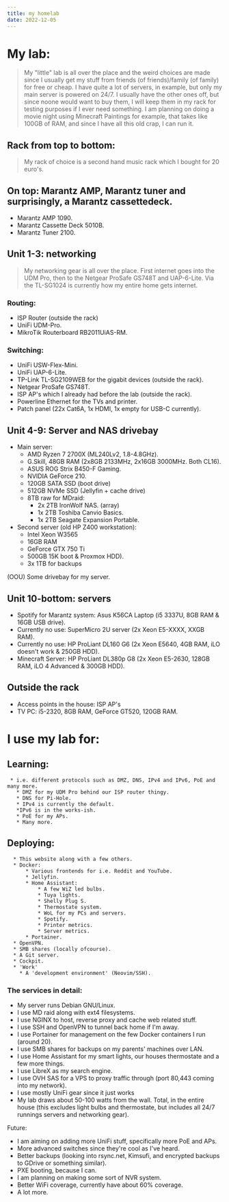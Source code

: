 ```yaml
---
title: my homelab
date: 2022-12-05
---
```


# My lab:
> My "little" lab is all over the place and the weird choices are made since I usually get my stuff from friends (of friends)/family (of family) for free or cheap. I have quite a lot of servers, in example, but only my main server is powered on 24/7. I usually have the other ones off, but since noone would want to buy them, I will keep them in my rack for testing purposes if I ever need something. I am planning on doing a movie night using Minecraft Paintings for example, that takes like 100GB of RAM, and since I have all this old crap, I can run it.

## Rack from top to bottom:
> My rack of choice is a second hand music rack which I bought for 20 euro's.

## On top: Marantz AMP, Marantz tuner and surprisingly, a Marantz cassettedeck.

* Marantz AMP 1090.
* Marantz Cassette Deck 5010B.
* Marantz Tuner 2100.

## Unit 1-3: networking

> My networking gear is all over the place.
First internet goes into the UDM Pro, then to the Netgear ProSafe GS748T and UAP-6-Lite. Via the TL-SG1024 is currently how my entire home gets internet.

### Routing:
* ISP Router (outside the rack)
* UniFi UDM-Pro.
* MikroTik Routerboard RB2011UiAS-RM.

### Switching:

* UniFi USW-Flex-Mini.
* UniFi UAP-6-Lite.
* TP-Link TL-SG2109WEB for the gigabit devices (outside the rack).
* Netgear ProSafe GS748T.
* ISP AP's which I already had before the lab (outside the rack).
* Powerline Ethernet for the TVs and printer.
* Patch panel (22x Cat6A, 1x HDMI, 1x empty for USB-C currently).

## Unit 4-9: Server and NAS drivebay

* Main server:
  * AMD Ryzen 7 2700X (ML240Lv2, 1.8-4.8GHz).
  * G.Skill, 48GB RAM (2x8GB 2133MHz, 2x16GB 3000MHz. Both CL16).
  * ASUS ROG Strix B450-F Gaming.
  * NVIDIA GeForce 210.
  * 120GB SATA SSD (boot drive)
  * 512GB NVMe SSD (Jellyfin + cache drive)
  * 8TB raw for MDraid:
    * 2x 2TB IronWolf NAS. (array)
    * 1x 2TB Toshiba Canvio Basics.
    * 1x 2TB Seagate Expansion Portable.
* Second server (old HP Z400 workstation):
  * Intel Xeon W3565
  * 16GB RAM
  * GeForce GTX 750 Ti
  * 500GB 15K boot & Proxmox HDD).
  * 3x 1TB for backups

(OOU) Some drivebay for my server.

## Unit 10-bottom: servers

* Spotify for Marantz system: Asus K56CA Laptop (i5 3337U, 8GB RAM & 16GB USB drive).
* Currently no use: SuperMicro 2U server (2x Xeon E5-XXXX, XXGB RAM).
* Currently no use: HP ProLiant DL160 G6 (2x Xeon E5640, 4GB RAM, iLO doesn't work & 250GB HDD).
* Minecraft Server: HP ProLiant DL380p G8 (2x Xeon E5-2630, 128GB RAM, iLO 4 Advanced & 300GB HDD).

## Outside the rack
* Access points in the house: ISP AP's
* TV PC: i5-2320, 8GB RAM, GeForce GT520, 120GB RAM.

# I use my lab for:

## Learning:
     * i.e. different protocols such as DMZ, DNS, IPv4 and IPv6, PoE and many more.
       * DMZ for my UDM Pro behind our ISP router thingy.
       * DNS for Pi-Hole.
       * IPv4 is currently the default.
       *IPv6 is in the works-ish.
       * PoE for my APs.
       * Many more.

## Deploying:
      * This website along with a few others.
      * Docker:
          * Various frontends for i.e. Reddit and YouTube.
          * Jellyfin.
          * Home Assistant:
              * A few WiZ led bulbs.
              * Tuya lights.
              * Shelly Plug S.
              * Thermostate system.
              * WoL for my PCs and servers.
              * Spotify.
              * Printer metrics.
              * Server metrics.
          * Portainer.
      * OpenVPN.
      * SMB shares (locally ofcourse).
      * A Git server.
      * Cockpit.
      * 'Work'
        * A 'development environment' (Neovim/SSH).

### The services in detail:

* My server runs Debian GNU/Linux.
* I use MD raid along with ext4 filesystems.
* I use NGINX to host, reverse proxy and cache web related stuff.
* I use SSH and OpenVPN to tunnel back home if I'm away.
* I use Portainer for management on the few Docker containers I run (around 20).
* I use SMB shares for backups on my parents' machines over LAN.
* I use Home Assistant for my smart lights, our houses thermostate and a few more things.
* I use LibreX as my search engine.
* I use OVH SAS for a VPS to proxy traffic through (port 80,443 coming into my network).
* I use mostly UniFi gear since it just works
* My lab draws about 50-100 watts from the wall. Total, in the entire house (this excludes light bulbs and thermostate, but includes all 24/7 runnings servers and networking gear).

Future:

* I am aiming on adding more UniFi stuff, specifically more PoE and APs.
* More advanced switches since they're cool as I've heard.
* Better backups (looking into rsync.net, Kimsufi, and encrypted backups to GDrive or something similar).
* PXE booting, because I can.
* I am planning on making some sort of NVR system.
* Better WiFi coverage, currently have about 60% coverage.
* A lot more.

